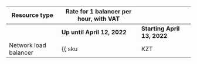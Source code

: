 | Resource type | Rate for 1 balancer per hour, with VAT | |
| ----- | ----- | ----- |
| | **Up until April 12, 2022** | **Starting April 13, 2022** |
| Network load balancer | {{ sku|KZT|nlb.balancer.active|string }} | ₸3.90 |
